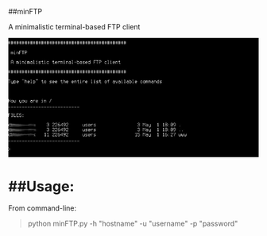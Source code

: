##minFTP

A minimalistic terminal-based FTP client

![ScreenShot](image.jpg)

##Usage:
======

From command-line:

> python minFTP.py -h "hostname" -u "username" -p "password"


